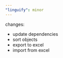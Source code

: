 ```yaml
---
"linguify": minor
---
```


changes:
 * update dependencies
 * sort objects
 * export to excel
 * import from excel
